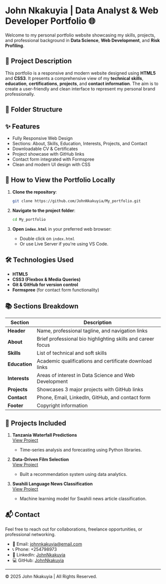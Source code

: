 # John Nkakuyia | Data Analyst & Web Developer Portfolio 🌐

Welcome to my personal portfolio website showcasing my skills, projects, and professional background in **Data Science**, **Web Development**, and **Risk Profiling**.

## 📄 Project Description

This portfolio is a responsive and modern website designed using **HTML5** and **CSS3**. It presents a comprehensive view of my **technical skills**, **education**, **certifications**, **projects**, and **contact information**. The aim is to create a user-friendly and clean interface to represent my personal brand professionally.

## 📁 Folder Structure


## ✨ Features

- Fully Responsive Web Design
- Sections: About, Skills, Education, Interests, Projects, and Contact
- Downloadable CV & Certificates
- Project showcase with GitHub links
- Contact form integrated with Formspree
- Clean and modern UI design with CSS

## 🚀 How to View the Portfolio Locally

1. **Clone the repository**:
    ```bash
    git clone https://github.com/JohnNkakuyia/My_portfolio.git
    ```

2. **Navigate to the project folder**:
    ```bash
    cd My_portfolio
    ```

3. **Open `index.html`** in your preferred web browser:
    - Double click on `index.html`
    - Or use Live Server if you're using VS Code.

## 🛠️ Technologies Used

- **HTML5**
- **CSS3 (Flexbox & Media Queries)**
- **Git & GitHub for version control**
- **Formspree** (for contact form functionality)

## 📚 Sections Breakdown

| Section     | Description                                                                 |
|-------------|-----------------------------------------------------------------------------|
| **Header**  | Name, professional tagline, and navigation links                           |
| **About**   | Brief professional bio highlighting skills and career focus                 |
| **Skills**  | List of technical and soft skills                                           |
| **Education**| Academic qualifications and certificate download links                    |
| **Interests**| Areas of interest in Data Science and Web Development                      |
| **Projects**| Showcases 3 major projects with GitHub links                                |
| **Contact** | Phone, Email, LinkedIn, GitHub, and contact form                            |
| **Footer**  | Copyright information                                                      |

## 📂 Projects Included

1. **Tanzania Waterfall Predictions**  
   [View Project](https://github.com/JohnNkakuyia/Tanzania_waterFall_Predictions)  
   - Time-series analysis and forecasting using Python libraries.

2. **Data-Driven Film Selection**  
   [View Project](https://github.com/JohnNkakuyia/Data-Driven-Film-Selection)  
   - Built a recommendation system using data analytics.

3. **Swahili Language News Classification**  
   [View Project](https://github.com/JohnNkakuyia/Swahili-Language-News-Classification-)  
   - Machine learning model for Swahili news article classification.

## 📬 Contact

Feel free to reach out for collaborations, freelance opportunities, or professional networking.

- 📧 Email: [johnnkakuyia@email.com](mailto:johnnkakuyia@email.com)
- 📞 Phone: +254798973
- 🔗 LinkedIn: [JohnNkakuyia](https://www.linkedin.com/in/johnnkakuyia/)
- 💻 GitHub: [JohnNkakuyia](https://github.com/johnnkakuyia)

---

© 2025 John Nkakuyia | All Rights Reserved.
